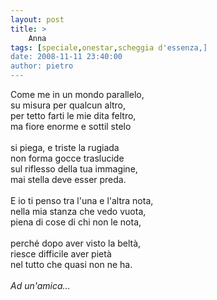 ```yaml
---
layout: post
title: >
    Anna
tags: [speciale,onestar,scheggia d'essenza,]
date: 2008-11-11 23:40:00
author: pietro
---
```

Come me in un mondo parallelo,<br/>su misura per qualcun altro,<br/>per tetto farti le mie dita feltro,<br/>ma fiore enorme e sottil stelo<br/><br/>si piega, e triste la rugiada<br/>non forma gocce traslucide<br/>sul riflesso della tua immagine,<br/>mai stella deve esser preda.<br/><br/>E io ti penso tra l'una e l'altra nota,<br/>nella mia stanza che vedo vuota,<br/>piena di cose di chi non le nota,<br/><br/>perché dopo aver visto la beltà,<br/>riesce difficile aver pietà<br/>nel tutto che quasi non ne ha.<br/><br/><span style="font-style: italic">Ad un'amica... </span>
